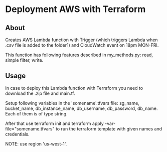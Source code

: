 # Deployment AWS with Terraform

## About <a name = "about"></a>

Creates AWS Lambda function with Trigger (which triggers Lambda when .csv file is added to the folder1) and 
CloudWatch event on 18pm MON-FRI. 

This function has following features described in my_methods.py: read, simple filter, write.

## Usage <a name = "usage"></a>

In case to deploy this Lambda function with Terraform you need to download the .zip file and main.tf.

Setup following variables in the 'somename'.tfvars file: sg_name, bucket_name, db_instance_name, db_username, db_password, db_name. Each of them is of type string.

After that use terraform init and terraform apply -var-file="somename.tfvars" to run the terraform template with given names and credentials.

NOTE: use region 'us-west-1'.